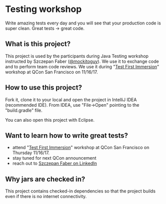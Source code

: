 # Testing workshop

Write amazing tests every day and you will see that your production code is super clean.
Great tests -> great code.

## What is this project?

This project is used by the participants during Java Testing workshop instructed by Szczepan Faber ([@mockitoguy](https://github.com/mockitoguy)).
We use it to exchange code and to perform team code reviews.
We use it during "[Test First Immersion](https://qconsf.com/sf2017/workshop/test-first-immersion-workshop-java)" workshop at QCon San Francisco on 11/16/17.

## How to use this project?

Fork it, clone it to your local and open the project in IntelliJ IDEA (recommended IDE).
From IDEA, use "File->Open" pointing to the "build.gradle" file.

You can also open this project with Eclipse.

## Want to learn how to write great tests?

- attend "[Test First Immersion](https://qconsf.com/sf2017/workshop/test-first-immersion-workshop-java)" workshop at QCon San Francisco on Thursday 11/16/17.
- stay tuned for next QCon announcement
- reach out to [Szczepan Faber on LinkedIn](https://www.linkedin.com/in/mockitoguy)

## Why jars are checked in?

This project contains checked-in dependencies so that the project builds even if there is no internet connectivity.